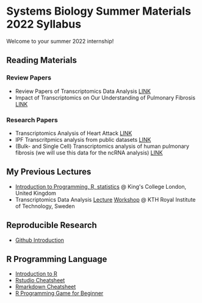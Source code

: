 # Systems Biology Summer Materials 2022 Syllabus

Welcome to your summer 2022 internship!

## Reading Materials
### Review Papers
* Review Papers of Transcriptomics Data Analysis [LINK](https://github.com/muharif/summer2022/blob/main/ReadingMaterials/Computational%20methods%20for%20transcriptome.pdf)
* Impact of Transcriptomics on Our Understanding of Pulmonary Fibrosis [LINK](https://github.com/muharif/summer2022/blob/main/ReadingMaterials/Impact%20of%20Transcriptomics%20on%20Our%20Understanding%20of%20Pulmonary%20Fibrosis.pdf)

### Research Papers
* Transcriptomics Analysis of Heart Attack [LINK](https://github.com/muharif/summer2022/blob/main/ReadingMaterials/Integrative%20transcriptomic%20analysis%20of%20tissue-specific%20metabolic%20crosstalk%20after%20myocardial%20infarction.pdf)
* IPF Transcritpmics analysis from public datasets [LINK](https://github.com/muharif/summer2022/blob/main/ReadingMaterials/Cluster%20analysis%20of%20transcriptomic%20datasets%20to%20identify.pdf)
* (Bulk- and Single Cell) Transcriptomics analysis of human pulmonary fibrosis (we will use this data for the ncRNA analysis) [LINK](https://github.com/muharif/summer2022/blob/main/ReadingMaterials/Single-Cell%20Transcriptomic%20Analysis%20of%20Human%20Lung%20Provides%20Insights%20into%20the%20Pathobiology%20of%20Pulmonary%20Fibrosis.pdf)

## My Previous Lectures
* [Introduction to Programming, R, statistics](https://kcl2021.sysmedicine.com/) @ King's College London, United Kingdom
* Transcriptomics Data Analysis [Lecture](https://raw.githubusercontent.com/sysmedicine/phd2020/master/transcriptomics/slides/transcriptomics_phd2020.pptx) [Workshop](https://github.com/sysmedicine/phd2020/tree/master/transcriptomics) @ KTH Royal Institute of Technology, Sweden


## Reproducible Research
* [Github Introduction](https://lab.github.com/githubtraining/introduction-to-github)


## R Programming Language
* [Introduction to R](https://cran.r-project.org/doc/manuals/r-release/R-intro.pdf)
* [Rstudio Cheatsheet](https://raw.githubusercontent.com/rstudio/cheatsheets/main/rstudio-ide.pdf)
* [Rmarkdown Cheatsheet](https://github.com/rstudio/cheatsheets/blob/main/rmarkdown-2.0.pdf)
* [R Programming Game for Beginner](https://betabit.wiki/en/)